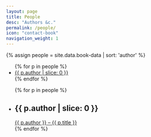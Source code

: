 ```yaml
---
layout: page
title: People
desc: "Authors &c."
permalink: /people/
icon: "contact-book"
navigation_weight: 1
---
```


<!-- site-wide index of authors and associated titles -->

<div class="people-index">

{% assign people = site.data.book-data | sort: 'author' %}

<ul class="people-index-navigation">
  {% for p in people %}
  <li class="index-letter">
    <a href="#{{ p.author | slice: 0 }}">{{ p.author | slice: 0 }}</a>
  </li>
  {% endfor %}
</ul>


<ul class="people-index-entries">
  {% for p in people %}
  <li class="index-entry">
    <h2 id="{{ p.author | slice: 0 }}" class="index-heading">{{ p.author | slice: 0 }}</h2>
    <a href="{{ site.baseurl }}/reviews/{{ p.name}}">{{ p.author }} – {{ p.title }}</a>
  </li>
  {% endfor %}
</ul>

</div>